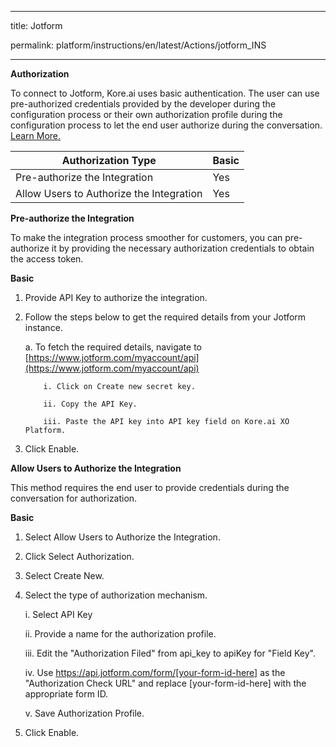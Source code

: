 
---
title: Jotform

permalink: platform/instructions/en/latest/Actions/jotform_INS

---

<base target="_blank">




**Authorization**
 
To connect to Jotform, Kore.ai uses basic authentication. The user can use pre-authorized credentials provided by the developer during the configuration process or their own authorization profile during the configuration process to let the end user authorize during the conversation. [Learn More.](https://api.jotform.com/docs/#gettingstarted)
 
 |Authorization Type                      | Basic |
 |----------------------------------------|-------|
 |Pre-authorize the Integration           |  Yes  |
 |Allow Users to Authorize the Integration|  Yes  |


**Pre-authorize the Integration**
 
 To make the integration process smoother for customers, you can pre-authorize it by providing the necessary authorization credentials to obtain the access token.

**Basic**
 
1. Provide API Key to authorize the integration.
2. Follow the steps below to get the required details from your Jotform instance.
 
   a. To fetch the required details, navigate to [https://www.jotform.com/myaccount/api](https://www.jotform.com/myaccount/api)

           i. Click on Create new secret key.
 
           ii. Copy the API Key.
 
           iii. Paste the API key into API key field on Kore.ai XO Platform.
 
 3. Click Enable.
 
**Allow Users to Authorize the Integration**
 
This method requires the end user to provide credentials during the conversation for authorization.
 
**Basic**
 
1. Select Allow Users to Authorize the Integration.
 
2. Click Select Authorization.
 
3. Select Create New.
 
4. Select the type of authorization mechanism. 
 
   i.  Select API Key
 
   ii.  Provide a name for the authorization profile.

   iii. Edit the "Authorization Filed" from api_key to apiKey for "Field Key".

   iv. Use https://api.jotform.com/form/[your-form-id-here] as the "Authorization Check URL" and replace [your-form-id-here] with the appropriate form ID.
 
   v.  Save Authorization Profile.
 
 6.  Click Enable.
 
